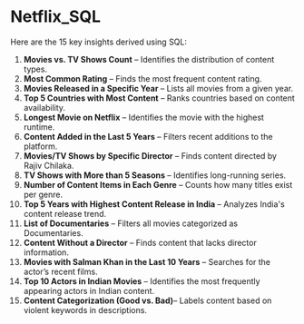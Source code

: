 # Netflix_SQL

Here are the 15 key insights derived using SQL:

1. **Movies vs. TV Shows Count** – Identifies the distribution of content types.
2. **Most Common Rating** – Finds the most frequent content rating.
3. **Movies Released in a Specific Year** – Lists all movies from a given year.
4. **Top 5 Countries with Most Content** – Ranks countries based on content availability.
5. **Longest Movie on Netflix** – Identifies the movie with the highest runtime.
6. **Content Added in the Last 5 Years** – Filters recent additions to the platform.
7. **Movies/TV Shows by Specific Director** – Finds content directed by Rajiv Chilaka.
8. **TV Shows with More than 5 Seasons** – Identifies long-running series.
9. **Number of Content Items in Each Genre** – Counts how many titles exist per genre.
10. **Top 5 Years with Highest Content Release in India** – Analyzes India's content release trend.
11. **List of Documentaries** – Filters all movies categorized as Documentaries.
12. **Content Without a Director** – Finds content that lacks director information.
13. **Movies with Salman Khan in the Last 10 Years** – Searches for the actor’s recent films.
14. **Top 10 Actors in Indian Movies** – Identifies the most frequently appearing actors in Indian content.
15. **Content Categorization (Good vs. Bad)**– Labels content based on violent keywords in descriptions.
